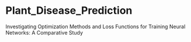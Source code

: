 # Plant_Disease_Prediction
Investigating Optimization Methods and Loss Functions for Training Neural Networks: A Comparative Study
